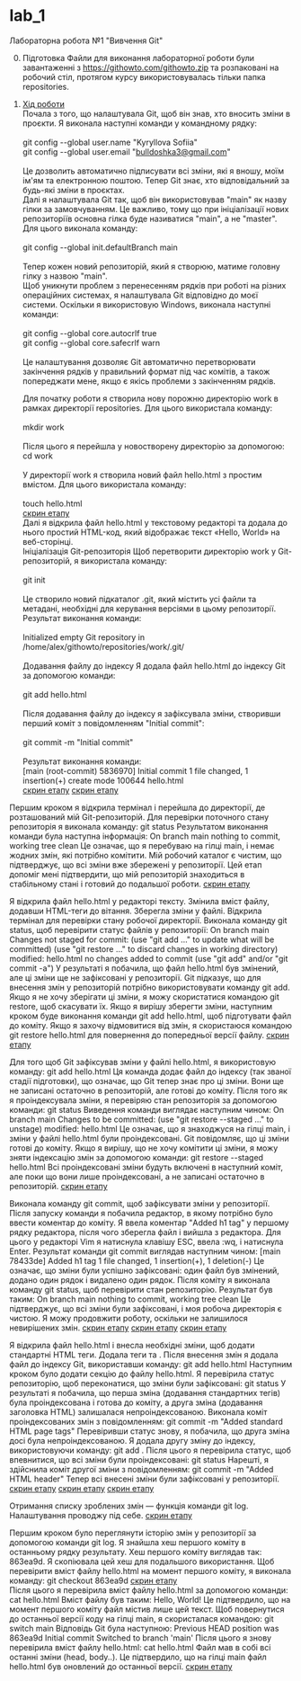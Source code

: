 # lab_1
Лабораторна робота №1 "Вивчення Git"

0. Підготовка
   Файли для виконання лабораторної роботи були завантаженні з https://githowto.com/githowto.zip та розпаковані на робочий стіл, протягом курсу використовувалась тільки папка repositories.

1. [Хід роботи](screenshots/1.png)<br>
   Почала з того, що налаштувала Git, щоб він знав, хто вносить зміни в проєкти. Я виконала наступні команди у командному рядку:<br>
   <br>git config --global user.name "Kyryllova Sofiia"<br>
   git config --global user.email "bulldoshka3@gmail.com"<br>
   <br>Це дозволить автоматично підписувати всі зміни, які я вношу, моїм ім'ям та електронною поштою. Тепер Git знає, хто відповідальний за будь-які зміни в проєктах.<br>
   Далі я налаштувала Git так, щоб він використовував "main" як назву гілки за замовчуванням. Це важливо, тому що при ініціалізації нових репозиторіїв основна гілка буде називатися "main", а не "master". Для цього виконала команду:<br>
   <br>git config --global init.defaultBranch main<br>
   <br>Тепер кожен новий репозиторій, який я створюю, матиме головну гілку з назвою "main".<br>
   Щоб уникнути проблем з перенесенням рядків при роботі на різних операційних системах, я налаштувала Git відповідно до моєї системи. Оскільки я використовую Windows, виконала наступні команди:<br>
   <br>git config --global core.autocrlf true<br>
   git config --global core.safecrlf warn<br>
   <br>Це налаштування дозволяє Git автоматично перетворювати закінчення рядків у правильний формат під час комітів, а також попереджати мене, якщо є якісь проблеми з закінченням рядків. <br>

   Для початку роботи я створила нову порожню директорію work в рамках директорії repositories. Для цього використала команду:<br>
<br>mkdir work<br>
<br>Після цього я перейшла у новостворену директорію за допомогою:
<br>cd work<br>
<br>У директорії work я створила новий файл hello.html з простим вмістом. Для цього використала команду:<br>
<br>touch hello.html<br>
[скрин етапу](screenshots/1.png)
<br>Далі я відкрила файл hello.html у текстовому редакторі та додала до нього простий HTML-код, який відображає текст «Hello, World» на веб-сторінці.<br>
Ініціалізація Git-репозиторія Щоб перетворити директорію work у Git-репозиторій, я використала команду:<br>
<br>git init<br>
<br>Це створило новий підкаталог .git, який містить усі файли та метадані, необхідні для керування версіями в цьому репозиторії.
<br>Результат виконання команди:<br>
<br>Initialized empty Git repository in /home/alex/githowto/repositories/work/.git/<br>
<br>Додавання файлу до індексу Я додала файл hello.html до індексу Git за допомогою команди:<br>
<br>git add hello.html<br>
<br>Після додавання файлу до індексу я зафіксувала зміни, створивши перший коміт з повідомленням "Initial commit":<br>
<br>git commit -m "Initial commit"<br>
<br>Результат виконання команди:<br>
[main (root-commit) 5836970] Initial commit
 1 file changed, 1 insertion(+)
 create mode 100644 hello.html<br>
 [скрин етапу](screenshots/2.png)   [скрин етапу](screenshots/3.png)

Першим кроком я відкрила термінал і перейшла до директорії, де розташований мій Git-репозиторій. Для перевірки поточного стану репозиторія я виконала команду:
git status
Результатом виконання команди була наступна інформація:
On branch main
nothing to commit, working tree clean
Це означає, що я перебуваю на гілці main, і немає жодних змін, які потрібно комітити. Мій робочий каталог є чистим, що підтверджує, що всі зміни вже збережені у репозиторії.
Цей етап допоміг мені підтвердити, що мій репозиторій знаходиться в стабільному стані і готовий до подальшої роботи.
 [скрин етапу](screenshots/4.png)

 Я відкрила файл hello.html у редакторі тексту.
Змінила вміст файлу, додавши HTML-теги до вітання. Зберегла зміни у файлі.
Відкрила термінал для перевірки стану робочої директорії.
Виконала команду git status, щоб перевірити статус файлів у репозиторії:
On branch main
Changes not staged for commit:
  (use "git add <file>..." to update what will be committed)
  (use "git restore <file>..." to discard changes in working directory)
    modified:   hello.html
no changes added to commit (use "git add" and/or "git commit -a")
У результаті я побачила, що файл hello.html був змінений, але ці зміни ще не зафіксовані у репозиторії. Git підказує, що для внесення змін у репозиторій потрібно використовувати команду git add. Якщо я не хочу зберігати ці зміни, я можу скористатися командою git restore, щоб скасувати їх.
Якщо я вирішу зберегти зміни, наступним кроком буде виконання команди git add hello.html, щоб підготувати файл до коміту.
Якщо я захочу відмовитися від змін, я скористаюся командою git restore hello.html для повернення до попередньої версії файлу.
 [скрин етапу](screenshots/4.png)

Для того щоб Git зафіксував зміни у файлі hello.html, я використовую команду:
git add hello.html
Ця команда додає файл до індексу (так званої стадії підготовки), що означає, що Git тепер знає про ці зміни. Вони ще не записані остаточно в репозиторій, але готові до коміту.
Після того як я проіндексувала зміни, я перевіряю стан репозиторія за допомогою команди:
git status
Виведення команди виглядає наступним чином:
On branch main
Changes to be committed:
  (use "git restore --staged <file>..." to unstage)
  modified:   hello.html
Це означає, що я знаходжуся на гілці main, і зміни у файлі hello.html були проіндексовані. Git повідомляє, що ці зміни готові до коміту.
Якщо я вирішу, що не хочу комітити ці зміни, я можу зняти індексацію змін за допомогою команди:
git restore --staged hello.html
Всі проіндексовані зміни будуть включені в наступний коміт, але поки що вони лише проіндексовані, а не записані остаточно в репозиторій.
 [скрин етапу](screenshots/5.png)

Виконала команду git commit, щоб зафіксувати зміни у репозиторії. Після запуску команди я побачила редактор, в якому потрібно було ввести коментар до коміту.
Я ввела коментар "Added h1 tag" у першому рядку редактора, після чого зберегла файл і вийшла з редактора. Для цього у редакторі Vim я натиснула клавішу ESC, ввела :wq, і натиснула Enter.
Результат команди git commit виглядав наступним чином:
[main 78433de] Added h1 tag
 1 file changed, 1 insertion(+), 1 deletion(-)
Це означає, що зміни були успішно зафіксовані: один файл був змінений, додано один рядок і видалено один рядок.
Після коміту я виконала команду git status, щоб перевірити стан репозиторію. Результат був таким:
On branch main
nothing to commit, working tree clean
Це підтверджує, що всі зміни були зафіксовані, і моя робоча директорія є чистою. Я можу продовжити роботу, оскільки не залишилося невирішених змін.
 [скрин етапу](screenshots/6.png)    [скрин етапу](screenshots/7.png)   [скрин етапу](screenshots/8.png)

Я відкрила файл hello.html і внесла необхідні зміни, щоб додати стандартні HTML теги. Додала теги <html> та <body>.
Після внесення змін я додала файл до індексу Git, використавши команду:
git add hello.html
Наступним кроком було додати секцію <head> до файлу hello.html.
Я перевірила статус репозиторію, щоб переконатися, що зміни були зафіксовані:
git status
У результаті я побачила, що перша зміна (додавання стандартних тегів) була проіндексована і готова до коміту, а друга зміна (додавання заголовка HTML) залишалася непроіндексованою.
Виконала коміт проіндексованих змін з повідомленням:
git commit -m "Added standard HTML page tags"
Перевіривши статус знову, я побачила, що друга зміна досі була непроіндексованою.
Я додала другу зміну до індексу, використовуючи команду:
git add .
Після цього я перевірила статус, щоб впевнитися, що всі зміни були проіндексовані:
git status
Нарешті, я здійснила коміт другої зміни з повідомленням:
git commit -m "Added HTML header"
Тепер всі внесені зміни були зафіксовані у репозиторії.
[скрин етапу](screenshots/9.png)  [скрин етапу](screenshots/10.png)  [скрин етапу](screenshots/11.png)

Отримання списку зроблених змін — функція команди git log. Налаштування проводжу під себе.
[скрин етапу](screenshots/12.png)  

Першим кроком було переглянути історію змін у репозиторії за допомогою команди git log. Я знайшла хеш першого коміту в останньому рядку результату. Хеш першого коміту виглядав так: 863ea9d. Я скопіювала цей хеш для подальшого використання.
Щоб перевірити вміст файлу hello.html на момент першого коміту, я виконала команду:
git checkout 863ea9d
[скрин етапу](screenshots/13.png)  
Після цього я перевірила вміст файлу hello.html за допомогою команди:
cat hello.html
Вміст файлу був таким:
Hello, World!
Це підтвердило, що на момент першого коміту файл містив лише цей текст.
Щоб повернутися до останньої версії коду на гілці main, я скористалася командою:
git switch main
Відповідь Git була наступною:
Previous HEAD position was 863ea9d Initial commit
Switched to branch 'main'
Після цього я знову перевірила вміст файлу hello.html:
cat hello.html
Файл мав в собі всі останні зміни (head, body..).
Це підтвердило, що на гілці main файл hello.html був оновлений до останньої версії.
[скрин етапу](screenshots/14.png)  








   

